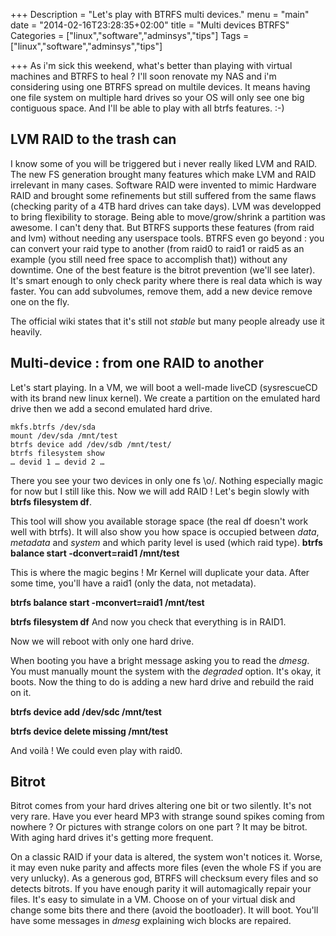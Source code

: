 +++
Description = "Let's play with BTRFS multi devices."
menu = "main"
date = "2014-02-16T23:28:35+02:00"
title = "Multi devices BTRFS"
Categories = ["linux","software","adminsys","tips"]
Tags = ["linux","software","adminsys","tips"]

+++
As i'm sick this weekend, what's better than playing with virtual machines and BTRFS to heal ? I'll soon renovate my NAS and i'm considering using one BTRFS spread on multile devices. It means having one file system on multiple hard drives so your OS will only see one big contiguous space. And I'll be able to play with all btrfs features. :-)

## LVM RAID to the trash can
I know some of you will be triggered but i never really liked LVM and RAID. The new FS generation brought many features which make LVM and RAID irrelevant in many cases. Software RAID were invented to mimic Hardware RAID and brought some refinements but still suffered from the same flaws (checking parity of a 4TB hard drives can take days).
LVM was developped to bring flexibility to storage. Being able to move/grow/shrink a partition was awesome. I can't deny that. But BTRFS supports these features (from raid and lvm) without needing any userspace tools. BTRFS even go beyond : you can convert your raid type to another (from raid0 to raid1 or raid5 as an example (you still need free space to accomplish that)) without any downtime. One of the best feature is the bitrot prevention (we'll see later). It's smart enough to only check parity where there is real data which is way faster. You can add subvolumes, remove them, add a new device remove one on the fly.

The official wiki states that it's still not *stable* but many people already use it heavily.

## Multi-device : from one RAID to another
Let's start playing. In a VM, we will boot a well-made liveCD (sysrescueCD with its brand new linux kernel). We create a partition on the emulated hard drive then we add a second emulated hard drive.
```
mkfs.btrfs /dev/sda
mount /dev/sda /mnt/test
btrfs device add /dev/sdb /mnt/test/
btrfs filesystem show
… devid 1 … devid 2 …
```
There you see your two devices in only one fs \o/. Nothing especially magic for now but I still like this. Now we will add RAID ! Let's begin slowly with **btrfs filesystem df**.

This tool will show you available storage space (the real df doesn't work well with btrfs). It will also show you how space is occupied between *data*, *metadata* and *system* and which parity level is used (which raid type).
**btrfs balance start -dconvert=raid1 /mnt/test**

This is where the magic begins ! Mr Kernel will duplicate your data. After some time, you'll have a raid1 (only the data, not metadata).

**btrfs balance start -mconvert=raid1 /mnt/test**

**btrfs filesystem df**
And now you check that everything is in RAID1.

Now we will reboot with only one hard drive.

When booting you have a bright message asking you to read the *dmesg*. You must manually mount the system with the *degraded* option. It's okay, it boots. Now the thing to do is adding a new hard drive and rebuild the raid on it.

**btrfs device add /dev/sdc /mnt/test**

**btrfs device delete missing /mnt/test**

And voilà ! We could even play with raid0.

## Bitrot
Bitrot comes from your hard drives altering one bit or two silently. It's not very rare. Have you ever heard MP3 with strange sound spikes coming from nowhere ? Or pictures with strange colors on one part ? It may be bitrot. With aging hard drives it's getting more frequent.

On a classic RAID if your data is altered, the system won't notices it. Worse, it may even nuke parity and affects more files (even the whole FS if you are very unlucky). As a generous god, BTRFS will checksum every files and so detects bitrots. If you have enough parity it will automagically repair your files. It's easy to simulate in a VM. Choose on of your virtual disk and change some bits there and there (avoid the bootloader). It will boot. You'll have some messages in *dmesg* explaining wich blocks are repaired.

